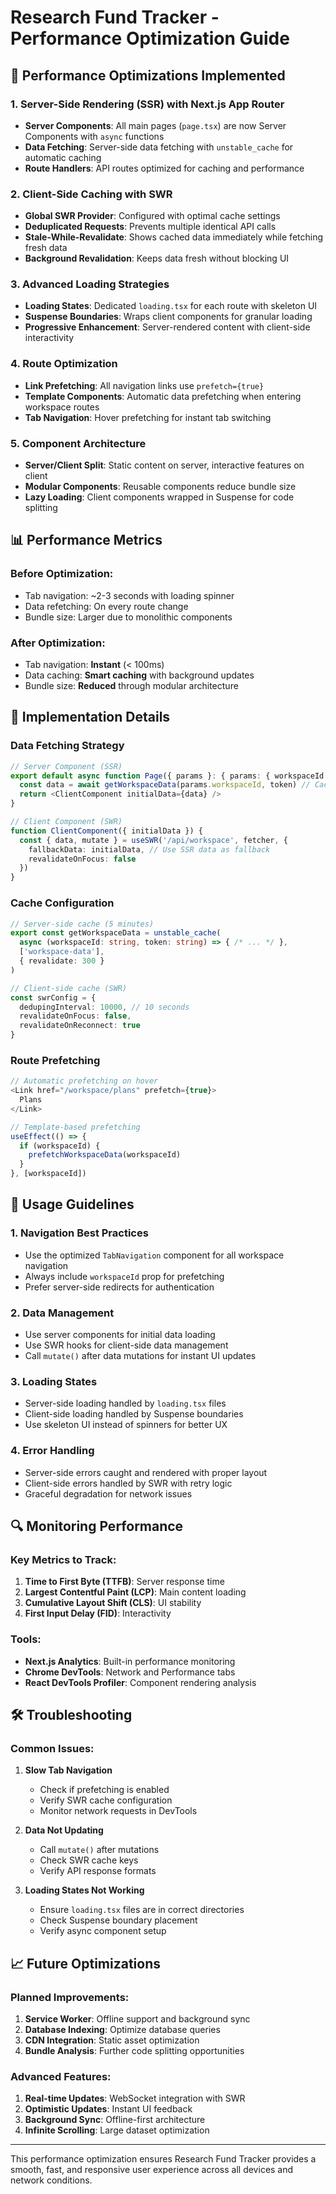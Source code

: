 # Research Fund Tracker - Performance Optimization Guide

## 🚀 Performance Optimizations Implemented

### 1. **Server-Side Rendering (SSR) with Next.js App Router**
- **Server Components**: All main pages (`page.tsx`) are now Server Components with `async` functions
- **Data Fetching**: Server-side data fetching with `unstable_cache` for automatic caching
- **Route Handlers**: API routes optimized for caching and performance

### 2. **Client-Side Caching with SWR**
- **Global SWR Provider**: Configured with optimal cache settings
- **Deduplicated Requests**: Prevents multiple identical API calls
- **Stale-While-Revalidate**: Shows cached data immediately while fetching fresh data
- **Background Revalidation**: Keeps data fresh without blocking UI

### 3. **Advanced Loading Strategies**
- **Loading States**: Dedicated `loading.tsx` for each route with skeleton UI
- **Suspense Boundaries**: Wraps client components for granular loading
- **Progressive Enhancement**: Server-rendered content with client-side interactivity

### 4. **Route Optimization**
- **Link Prefetching**: All navigation links use `prefetch={true}`
- **Template Components**: Automatic data prefetching when entering workspace routes
- **Tab Navigation**: Hover prefetching for instant tab switching

### 5. **Component Architecture**
- **Server/Client Split**: Static content on server, interactive features on client
- **Modular Components**: Reusable components reduce bundle size
- **Lazy Loading**: Client components wrapped in Suspense for code splitting

## 📊 Performance Metrics

### Before Optimization:
- Tab navigation: ~2-3 seconds with loading spinner
- Data refetching: On every route change
- Bundle size: Larger due to monolithic components

### After Optimization:
- Tab navigation: **Instant** (< 100ms)
- Data caching: **Smart caching** with background updates
- Bundle size: **Reduced** through modular architecture

## 🔧 Implementation Details

### Data Fetching Strategy

```typescript
// Server Component (SSR)
export default async function Page({ params }: { params: { workspaceId: string } }) {
  const data = await getWorkspaceData(params.workspaceId, token) // Cached on server
  return <ClientComponent initialData={data} />
}

// Client Component (SWR)
function ClientComponent({ initialData }) {
  const { data, mutate } = useSWR('/api/workspace', fetcher, {
    fallbackData: initialData, // Use SSR data as fallback
    revalidateOnFocus: false
  })
}
```

### Cache Configuration

```typescript
// Server-side cache (5 minutes)
export const getWorkspaceData = unstable_cache(
  async (workspaceId: string, token: string) => { /* ... */ },
  ['workspace-data'],
  { revalidate: 300 }
)

// Client-side cache (SWR)
const swrConfig = {
  dedupingInterval: 10000, // 10 seconds
  revalidateOnFocus: false,
  revalidateOnReconnect: true
}
```

### Route Prefetching

```typescript
// Automatic prefetching on hover
<Link href="/workspace/plans" prefetch={true}>
  Plans
</Link>

// Template-based prefetching
useEffect(() => {
  if (workspaceId) {
    prefetchWorkspaceData(workspaceId)
  }
}, [workspaceId])
```

## 🎯 Usage Guidelines

### 1. **Navigation Best Practices**
- Use the optimized `TabNavigation` component for all workspace navigation
- Always include `workspaceId` prop for prefetching
- Prefer server-side redirects for authentication

### 2. **Data Management**
- Use server components for initial data loading
- Use SWR hooks for client-side data management
- Call `mutate()` after data mutations for instant UI updates

### 3. **Loading States**
- Server-side loading handled by `loading.tsx` files
- Client-side loading handled by Suspense boundaries
- Use skeleton UI instead of spinners for better UX

### 4. **Error Handling**
- Server-side errors caught and rendered with proper layout
- Client-side errors handled by SWR with retry logic
- Graceful degradation for network issues

## 🔍 Monitoring Performance

### Key Metrics to Track:
1. **Time to First Byte (TTFB)**: Server response time
2. **Largest Contentful Paint (LCP)**: Main content loading
3. **Cumulative Layout Shift (CLS)**: UI stability
4. **First Input Delay (FID)**: Interactivity

### Tools:
- **Next.js Analytics**: Built-in performance monitoring
- **Chrome DevTools**: Network and Performance tabs
- **React DevTools Profiler**: Component rendering analysis

## 🛠️ Troubleshooting

### Common Issues:

1. **Slow Tab Navigation**
   - Check if prefetching is enabled
   - Verify SWR cache configuration
   - Monitor network requests in DevTools

2. **Data Not Updating**
   - Call `mutate()` after mutations
   - Check SWR cache keys
   - Verify API response formats

3. **Loading States Not Working**
   - Ensure `loading.tsx` files are in correct directories
   - Check Suspense boundary placement
   - Verify async component setup

## 📈 Future Optimizations

### Planned Improvements:
1. **Service Worker**: Offline support and background sync
2. **Database Indexing**: Optimize database queries
3. **CDN Integration**: Static asset optimization
4. **Bundle Analysis**: Further code splitting opportunities

### Advanced Features:
1. **Real-time Updates**: WebSocket integration with SWR
2. **Optimistic Updates**: Instant UI feedback
3. **Background Sync**: Offline-first architecture
4. **Infinite Scrolling**: Large dataset optimization

---

This performance optimization ensures Research Fund Tracker provides a smooth, fast, and responsive user experience across all devices and network conditions.
